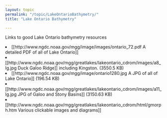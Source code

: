 ```yaml
---
layout: topic
permalink: "/topic/LakeOntarioBathymetry/"
title: "Lake Ontario Bathymetry"

---
```




Links to good Lake Ontario bathymetry resources

<li> [[http://www.ngdc.noaa.gov/mgg/image/images/ontario_72.pdf A detailed PDF of all of Lake Ontario]]
<li> [[http://www.ngdc.noaa.gov/mgg/greatlakes/lakeontario_cdrom/images/a8_lg.jpg Duck Galoo Ridge]] including Kingston. (3550.5 KB)
<li> [[http://www.ngdc.noaa.gov/mgg/image/ontario1280.jpg A JPG of all of Lake Ontario]]  (196.54 KB)
<li> [[http://www.ngdc.noaa.gov/mgg/greatlakes/lakeontario_cdrom/images/a11_lg.jpg JPG of Galoo and Stony Basins]] (3150.63 KB)
<li> [[http://www.ngdc.noaa.gov/mgg/greatlakes/lakeontario_cdrom/html/gmorph.htm Various clickable images and diagrams]]

